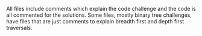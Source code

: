 All files include comments which explain the code challenge and the code is all commented for the solutions. 
Some files, mostly binary tree challenges, have files that are just comments to explain breadth first and depth first traversals. 
